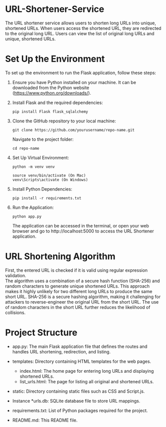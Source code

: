 # URL-Shortener-Service

The URL shortener service allows users to shorten long URLs into unique, shortened URLs. When users access the shortened URL, they are redirected to the original long URL. Users can view the list of original long URLs and unique, shortened URLs.

# Set Up the Environment 

To set up the environment to run the Flask application, follow these steps: 
1. Ensure you have Python installed on your machine. It can be downloaded from the Python website (https://www.python.org/downloads/).

2. Install Flask and the required dependencies: <br>

    ``` pip install Flask flask_sqlalchemy ```

3. Clone the GitHub repository to your local machine: <br>

    ``` git clone https://github.com/yourusername/repo-name.git ``` <br>
    
   Navigate to the project folder: <br>
   
   ``` cd repo-name ```

4. Set Up Virtual Environment: <be>

   ``` python -m venv venv ```  <br>
   
   ``` source venv/bin/activate (On Mac)  ``` <br>
   ``` venv\Scripts\activate (On Windows) ``` <br>

5. Install Python Dependencies: <be>

   ``` pip install -r requirements.txt ```

6. Run the Application: <br>

   ``` python app.py  ``` <br>
   
   The application can be accessed in the terminal, or open your web browser and go to http://localhost:5000 to access the URL Shortener application.

# URL Shortening Algorithm 

First, the entered URL is checked if it is valid using regular expression validation. <br>
The algorithm uses a combination of a secure hash function (SHA-256) and random characters to generate unique shortened URLs. This approach makes it highly unlikely for two different long URLs to produce the same short URL. SHA-256 is a secure hashing algorithm, making it challenging for attackers to reverse-engineer the original URL from the short URL. The use of random characters in the short URL further reduces the likelihood of collisions.


# Project Structure

* app.py: The main Flask application file that defines the routes and handles URL shortening, redirection, and listing.
  
* templates: Directory containing HTML templates for the web pages. 
    * index.html: The home page for entering long URLs and displaying shortened URLs. 
    * list_urls.html: The page for listing all original and shortened URLs. 

* static: Directory containing static files such as CSS and Script.js.
  
* Instance
    *urls.db: SQLite database file to store URL mappings.
  
* requirements.txt: List of Python packages required for the project.
  
* README.md: This README file. 

